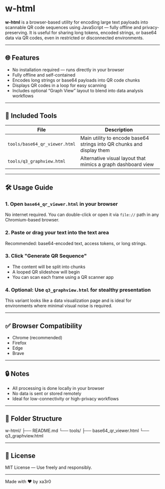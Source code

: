 # w-html

**w-html** is a browser-based utility for encoding large text payloads into scannable QR code sequences using JavaScript — fully offline and privacy-preserving. It is useful for sharing long tokens, encoded strings, or base64 data via QR codes, even in restricted or disconnected environments.

---

## 🌐 Features

- No installation required — runs directly in your browser
- Fully offline and self-contained
- Encodes long strings or base64 payloads into QR code chunks
- Displays QR codes in a loop for easy scanning
- Includes optional “Graph View” layout to blend into data analysis workflows

---

## 🧩 Included Tools

| File | Description |
|------|-------------|
| `tools/base64_qr_viewer.html` | Main utility to encode base64 strings into QR chunks and display them |
| `tools/q3_graphview.html`     | Alternative visual layout that mimics a graph dashboard view |

---

## 🛠 Usage Guide

### 1. Open `base64_qr_viewer.html` in your browser

No internet required. You can double-click or open it via `file://` path in any Chromium-based browser.

### 2. Paste or drag your text into the text area

Recommended: base64-encoded text, access tokens, or long strings.

### 3. Click **"Generate QR Sequence"**

- The content will be split into chunks
- A looped QR slideshow will begin
- You can scan each frame using a QR scanner app

### 4. Optional: Use `q3_graphview.html` for stealthy presentation

This variant looks like a data visualization page and is ideal for environments where minimal visual noise is required.

---

## ✅ Browser Compatibility

- Chrome (recommended)
- Firefox
- Edge
- Brave

---

## 🔒 Notes

- All processing is done locally in your browser
- No data is sent or stored remotely
- Ideal for low-connectivity or high-privacy workflows

---

## 📂 Folder Structure
w-html/
├── README.md
└── tools/
     ├── base64_qr_viewer.html
     └── q3_graphview.html

---

## 📃 License

MIT License — Use freely and responsibly.

---

Made with ❤️ by xa3r0

